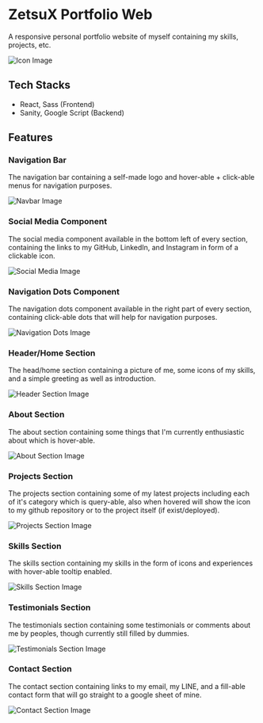 # ZetsuX Portfolio Web

A responsive personal portfolio website of myself containing my skills, projects, etc.

![Icon Image](https://cdn.discordapp.com/attachments/995337235211763722/1073827287507669052/image.png)

## Tech Stacks
- React, Sass (Frontend)
- Sanity, Google Script (Backend)

## Features

### Navigation Bar

The navigation bar containing a self-made logo and hover-able + click-able menus for navigation purposes.

![Navbar Image](https://cdn.discordapp.com/attachments/995337235211763722/1073833240353312788/image.png)

### Social Media Component

The social media component available in the bottom left of every section, containing the links to my GitHub, LinkedIn, and Instagram in form of a clickable icon.

![Social Media Image](https://cdn.discordapp.com/attachments/995337235211763722/1073833398008815676/image.png)

### Navigation Dots Component

The navigation dots component available in the right part of every section, containing click-able dots that will help for navigation purposes.

![Navigation Dots Image](https://cdn.discordapp.com/attachments/995337235211763722/1073833664812691547/image.png)

### Header/Home Section

The head/home section containing a picture of me, some icons of my skills, and a simple greeting as well as introduction.

![Header Section Image](https://cdn.discordapp.com/attachments/995337235211763722/1073833905926438963/image.png)

### About Section

The about section containing some things that I'm currently enthusiastic about which is hover-able.

![About Section Image](https://cdn.discordapp.com/attachments/995337235211763722/1073834038583902208/image.png)

### Projects Section

The projects section containing some of my latest projects including each of it's category which is query-able, also when hovered will show the icon to my github repository or to the project itself (if exist/deployed).

![Projects Section Image](https://cdn.discordapp.com/attachments/995337235211763722/1073834117768151050/image.png)

### Skills Section

The skills section containing my skills in the form of icons and experiences with hover-able tooltip enabled.

![Skills Section Image](https://cdn.discordapp.com/attachments/995337235211763722/1073834261385334804/image.png)

### Testimonials Section 

The testimonials section containing some testimonials or comments about me by peoples, though currently still filled by dummies.

![Testimonials Section Image](https://cdn.discordapp.com/attachments/995337235211763722/1073834406810222592/image.png)

### Contact Section

The contact section containing links to my email, my LINE, and a fill-able contact form that will go straight to a google sheet of mine.

![Contact Section Image](https://cdn.discordapp.com/attachments/995337235211763722/1073834481343012965/image.png)